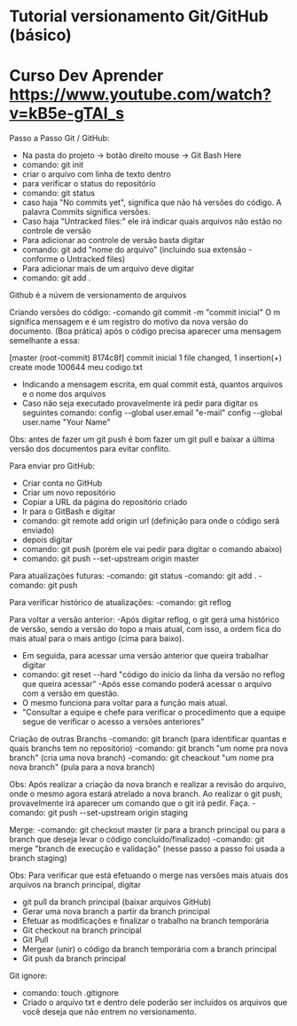 # Tutorial versionamento Git/GitHub (básico)
# Curso Dev Aprender https://www.youtube.com/watch?v=kB5e-gTAl_s

Passo a Passo Git / GitHub:

- Na pasta do projeto -> botão direito mouse -> Git Bash Here
- comando: git init
- criar o arquivo com linha de texto dentro
- para verificar o status do repositório
- comando: git status
- caso haja "No commits yet", significa que não há versões do código. A palavra Commits significa versões.
- Caso haja "Untracked files:"  ele irá indicar quais arquivos não estão no controle de versão
- Para adicionar ao controle de versão basta digitar
- comando:  git add "nome do arquivo" (incluindo sua extensão - conforme o Untracked files)
- Para adicionar mais de um arquivo deve digitar
- comando: git add .

Github é a núvem de versionamento de arquivos

Criando versões do código:
-comando git commit -m "commit inicial"
O m significa mensagem e é um registro do motivo da nova versão do documento. (Boa prática)
após o código precisa aparecer uma mensagem semelhante a essa:

[master (root-commit) 8174c8f] commit inicial
 1 file changed, 1 insertion(+)
 create mode 100644 meu codigo.txt

- Indicando a mensagem escrita, em qual commit está, quantos arquivos e o nome dos arquivos
- Caso não seja executado provavelmente irá pedir para digitar os seguintes comando:
config --global user.email  "e-mail"
 config --global user.name "Your Name"
 
 Obs: antes de fazer um git push é bom fazer um git pull e baixar a última versão dos documentos para evitar conflito.

Para enviar pro GitHub:
- Criar conta no GitHub
- Criar um novo repositório 
- Copiar a URL da página do repositório criado
- Ir para o GitBash e digitar 
- comando: git remote add origin url (definição para onde o código será enviado)
- depois digitar
- comando: git push (porém ele vai pedir para digitar o comando abaixo)
- comando: git push --set-upstream origin master 

Para atualizações futuras:
-comando: git status
-comando: git add .
-comando: git push

Para verificar histórico de atualizações:
-comando: git reflog

Para voltar a versão anterior:
-Após digitar reflog, o git gerá uma histórico de versão, sendo a versão do topo a mais atual, com isso, a ordem fica do mais atual para o mais antigo (cima para baixo).
- Em seguida, para acessar uma versão anterior que queira trabalhar digitar
- comando: git reset --hard "código do início da linha da versão no reflog que queira acessar"
-Após esse comando poderá acessar o arquivo com a versão em questão.
- O mesmo funciona para voltar para a função mais atual.
- "Consultar a equipe e chefe para verificar o procedimento que a equipe segue  de verificar o acesso a versões anteriores"

Criação de outras Branchs
-comando: git branch (para identificar quantas e quais branchs tem no repositório)
-comando: git branch "um nome pra nova branch" (cria uma nova branch)
-comando: git cheackout "um nome pra nova branch" (pula para a nova branch)

Obs: Após realizar a criação da nova branch e realizar a revisão do arquivo, onde o mesmo agora estará atrelado a nova branch. Ao realizar o git push, provavelmente irá aparecer um comando que o git irá pedir. Faça.
-comando:  git push --set-upstream origin staging

Merge:
-comando: git checkout master (ir para a branch principal ou para a branch que deseja levar o código concluído/finalizado)
-comando: git merge "branch de execução e validação" (nesse passo a passo foi usada a branch staging)

Obs: Para verificar que está efetuando o merge nas versões mais atuais dos arquivos na branch principal, digitar
- git pull da branch principal (baixar arquivos GitHub)
- Gerar uma nova branch a partir da branch principal
- Efetuar as modificações e finalizar o trabalho na branch temporária
- Git checkout na branch principal
- Git Pull
- Mergear (unir) o código da branch temporária com a branch principal
- Git push da branch principal

Git ignore:
- comando: touch .gitignore
- Criado o arquivo txt e dentro dele poderão ser incluídos os arquivos que você deseja que não entrem no versionamento.
